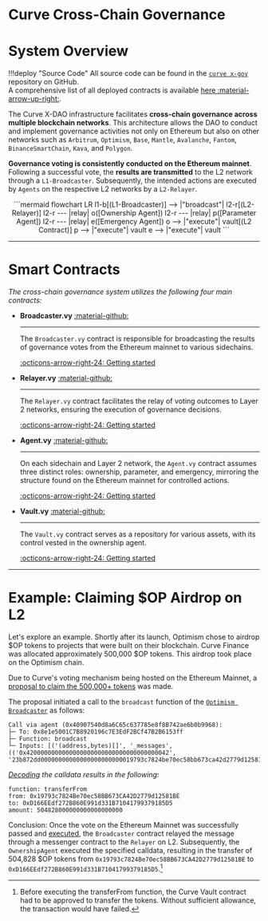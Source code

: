 <h1>Curve Cross-Chain Governance</h1>

# **System Overview**

!!!deploy "Source Code"
    All source code can be found in the [`curve x-gov`]((../../references/deployed-contracts.md#curve-x-gov)) repository on GitHub.  
    A comprehensive list of all deployed contracts is available [here :material-arrow-up-right:](../../references/deployed-contracts.md#curve-x-gov).

The Curve X-DAO infrastructure facilitates **cross-chain governance across multiple blockchain networks**. This architecture allows the DAO to conduct and implement governance activities not only on Ethereum but also on other networks such as `Arbitrum`, `Optimism`, `Base`, `Mantle`, `Avalanche`, `Fantom`, `BinanceSmartChain`, `Kava`, and `Polygon`. 

**Governance voting is consistently conducted on the Ethereum mainnet**. Following a successful vote, the **results are transmitted** to the L2 network through a `L1-Broadcaster`. Subsequently, the intended actions are executed by `Agents` on the respective L2 networks by a `L2-Relayer`.


<div align="center">
```mermaid
flowchart LR
    l1-b[(L1-Broadcaster)] --> |"broadcast"| l2-r[(L2-Relayer)]
    l2-r --- |relay| o([Ownership Agent])
    l2-r --- |relay| p([Parameter Agent])
    l2-r --- |relay| e([Emergency Agent])
    o --> |"execute"| vault[(L2 Contract)]
    p --> |"execute"| vault
    e --> |"execute"| vault
```
</div>


---

# **Smart Contracts**

*The cross-chain governance system utilizes the following four main contracts:* 

<div class="grid cards" markdown>

-   __Broadcaster.vy__ [:material-github:](https://github.com/curvefi/curve-xgov/tree/master/contracts)

    ---

    The `Broadcaster.vy` contract is responsible for broadcasting the results of governance votes from the Ethereum mainnet to various sidechains. 

    [:octicons-arrow-right-24: Getting started](./broadcaster.md)

-   __Relayer.vy__ [:material-github:](https://github.com/curvefi/curve-xgov/tree/master/contracts)

    ---

    The `Relayer.vy` contract facilitates the relay of voting outcomes to Layer 2 networks, ensuring the execution of governance decisions.

    [:octicons-arrow-right-24: Getting started](./relayer.md)

-   __Agent.vy__ [:material-github:](https://github.com/curvefi/curve-xgov/blob/master/contracts/Agent.vy)

    ---

    On each sidechain and Layer 2 network, the `Agent.vy` contract assumes three distinct roles: ownership, parameter, and emergency, mirroring the structure found on the Ethereum mainnet for controlled actions.

    [:octicons-arrow-right-24: Getting started](./agents.md)

-   __Vault.vy__ [:material-github:](https://github.com/curvefi/curve-xgov/blob/master/contracts/Vault.vy)

    ---

    The `Vault.vy` contract serves as a repository for various assets, with its control vested in the ownership agent.

    [:octicons-arrow-right-24: Getting started](./vault.md)

</div>



---



# **Example: Claiming $OP Airdrop on L2**

Let's explore an example. Shortly after its launch, Optimism chose to airdrop $OP tokens to projects that were built on their blockchain. Curve Finance was allocated approximately 500,000 $OP tokens. This airdrop took place on the Optimism chain.

Due to Curve's voting mechanism being hosted on the Ethereum Mainnet, a [proposal to claim the 500,000+ tokens](https://curvemonitor.com/#/dao/proposal/gauge/522) was made.

The proposal initiated a call to the `broadcast` function of the [`Optimism Broadcaster`](https://etherscan.io/address/0x8e1e5001C7B8920196c7E3EdF2BCf47B2B6153ff) as follows:

```shell
Call via agent (0x40907540d8a6C65c637785e8f8B742ae6b0b9968):
├─ To: 0x8e1e5001C7B8920196c7E3EdF2BCf47B2B6153ff
├─ Function: broadcast
└─ Inputs: [('(address,bytes)[]', '_messages', (('0x4200000000000000000000000000000000000042', '23b872dd00000000000000000000000019793c7824be70ec58bb673ca42d2779d12581be000000000000000000000000d166eedf272b860e991d331b71041799379185d5000000000000000000000000000000000000000000006ae6c7dd0a9fb2700000'),))]
```

*[Decoding](https://tools.deth.net/calldata-decoder) the calldata results in the following:*

```shell
function: transferFrom
from: 0x19793c7824Be70ec58BB673CA42D2779d12581BE
to: 0xD166EEdf272B860E991d331B71041799379185D5
amount: 504828000000000000000000
```

Conclusion: Once the vote on the Ethereum Mainnet was successfully passed and [executed](https://etherscan.io/tx/0x31a99a3fbbaf93d2a19861bc8b307ee8806a54c4c5d55580362a6cc41e59a8c0), the `Broadcaster` contract relayed the message through a messenger contract to the `Relayer` on L2. Subsequently, the `OwnershipAgent` executed the specified calldata, resulting in the transfer of 504,828 $OP tokens from `0x19793c7824Be70ec58BB673CA42D2779d12581BE` to `0xD166EEdf272B860E991d331B71041799379185D5`.[^1]

[^1]: Before executing the transferFrom function, the Curve Vault contract had to be approved to transfer the tokens. Without sufficient allowance, the transaction would have failed.